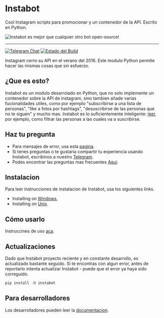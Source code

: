 # Instabot

Cool Instagram scripts para promocionar y un contenedor de la API. Escrito en Python.

![Instabot es mejor que cualquier otro bot open-source!](/docs/img/tag%20instabot.png "Instabot es mejor que cualquier otro bot open-source!")

___
[![Telegram Chat](https://img.shields.io/badge/chat%20on-Telegram-blue.svg)](https://t.me/joinchat/AAAAAEHxHAtKhKo4X4r7xg)
[![Estado del Build](https://travis-ci.org/instagrambot/instabot.svg?branch=master)](https://travis-ci.org/instagrambot/instabot)

Instagram cerro su API en el verano del 2016. Este modulo Python permite hacer las mismas cosas que sin esfuerzo.

## ¿Que es esto?

Instabot es un modulo desarrolado en Python, que no solo implemente un contenedor sobre la API de instagram, sino tambien añade varias fucionalidades utiles, como por ejemplo "subscribirse a una lista de personas", "like a fotos por hashtags", "desuscribirse de las personas que no te siguen" y mucho mas. Instabot es lo suficientemente inteligente: [leer](/docs/en/Filtration.md), por ejemplo, como filtrar las personas a las cuales va a suscribirse.

## Haz tu pregunta

* Para mensajes de error, usa esta [pagina](https://github.com/instagrambot/instabot/issues).
* Si tenes preguntas o te gustaria compartir tu experiencia usando Instabot, escribinos a nuestro [Telegram](https://t.me/instabotproject).
* Podes encontrar las preguntas mas frecuentes [Aqui](/docs/en/FAQ.md).

## Instalacion

Para leer instrucciones de instalacion de Instabot, usa los siguientes links.
* Installing on [Windows](/docs/en/Installation_on_Windows.md),
* Installing on [Unix](/docs/en/Installation_on_Unix.md).

## Cómo usarlo

Instruccines de uso [aca](/docs/en/How_to_use.md).

## Actualizaciones

Dado que Instabot proyecto reciente y en constante desarrollo, es actualizado bastante seguido. Si te encontras con algun error, antes de reportarlo intenta actualizar Instabot - puede que el error ya haya sido correguido.

``` python
pip install -U instabot
```

## Para desarrolladores

Los desarrolladores pueden leer la [documentacion](/docs/en/For_developers.md).

